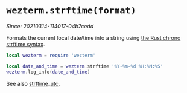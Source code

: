 # `wezterm.strftime(format)`

*Since: 20210314-114017-04b7cedd*

Formats the current local date/time into a string using [the Rust chrono
strftime syntax](https://docs.rs/chrono/0.4.19/chrono/format/strftime/index.html).

```lua
local wezterm = require 'wezterm'

local date_and_time = wezterm.strftime '%Y-%m-%d %H:%M:%S'
wezterm.log_info(date_and_time)
```

See also [strftime_utc](strftime_utc.md).
